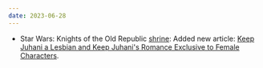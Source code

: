 ```yaml
---
date: 2023-06-28
---
```


* Star Wars: Knights of the Old Republic [shrine](/shrines/starwarskotor/): Added new article: [Keep Juhani a Lesbian and Keep Juhani's Romance Exclusive to Female Characters](/shrines/starwarskotor/articles/keep-juhani-a-lesbian).
